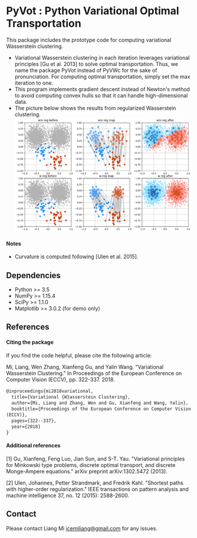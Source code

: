 # PyVot : Python Variational Optimal Transportation
This package includes the prototype code for computing variational Wasserstein clustering.

* Variational Wasserstein clustering in each iteration leverages variational principles [Gu et al. 2013] to solve optimal transportation. Thus, we name the package PyVot instead of PyVWc for the sake of pronunciation. For computing optimal transportation, simply set the max iteration to one.
* This program implements gradient descent instead of Newton's method to avoid computing convex hulls so that it can handle high-dimensional data. 
* The picture below shows the results from regularized Wasserstein clustering.
![alt text](data/rwm.png?raw=true "Demo of regularized Wasserstein means")

#### Notes
* Curvature is computed following [Ulen et al. 2015].

## Dependencies
* Python >= 3.5
* NumPy >= 1.15.4
* SciPy >= 1.1.0
* Matplotlib >= 3.0.2 (for demo only)

## References
#### Citing the package

If you find the code helpful, please cite the following article:

Mi, Liang, Wen Zhang, Xianfeng Gu, and Yalin Wang. "Variational Wasserstein Clustering." In Proceedings of the European Conference on Computer Vision (ECCV), pp. 322-337. 2018.
```
@inproceedings{mi2018variational,
  title={Variational {W}asserstein Clustering},
  author={Mi, Liang and Zhang, Wen and Gu, Xianfeng and Wang, Yalin},
  booktitle={Proceedings of the European Conference on Computer Vision (ECCV)},
  pages={322--337},
  year={2018}
}
```
#### Additional references

[1] Gu, Xianfeng, Feng Luo, Jian Sun, and S-T. Yau. "Variational principles for Minkowski type problems, discrete optimal transport, and discrete Monge-Ampere equations." arXiv preprint arXiv:1302.5472 (2013).

[2] Ulen, Johannes, Petter Strandmark, and Fredrik Kahl. "Shortest paths with higher-order regularization." IEEE transactions on pattern analysis and machine intelligence 37, no. 12 (2015): 2588-2600.

## Contact
Please contact Liang Mi icemiliang@gmail.com for any issues. 
